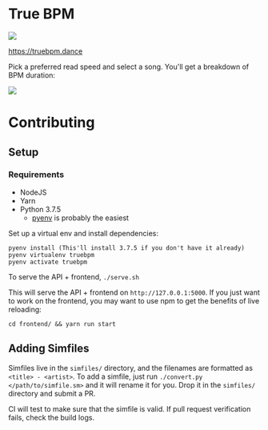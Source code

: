 # True BPM

[![](https://travis-ci.org/zachwalton/truebpm.svg?branch=master)](https://travis-ci.org/zachwalton/truebpm/builds)

https://truebpm.dance

Pick a preferred read speed and select a song. You'll get a breakdown of BPM duration:

![](/images/demo.png)

# Contributing

## Setup

### Requirements

- NodeJS
- Yarn
- Python 3.7.5
  - [pyenv](https://github.com/pyenv/pyenv) is probably the easiest

Set up a virtual env and install dependencies:

```
pyenv install (This'll install 3.7.5 if you don't have it already)
pyenv virtualenv truebpm
pyenv activate truebpm
```

To serve the API + frontend, `./serve.sh`

This will serve the API + frontend on `http://127.0.0.1:5000`. If you just want to work on the frontend, you may want to use npm to get the benefits of live reloading:

```
cd frontend/ && yarn run start
```

## Adding Simfiles

Simfiles live in the `simfiles/` directory, and the filenames are formatted as `<title> - <artist>`. To add a simfile, just run `./convert.py </path/to/simfile.sm>` and it will rename it for you. Drop it in the `simfiles/` directory and submit a PR.

CI will test to make sure that the simfile is valid. If pull request verification fails, check the build logs.
